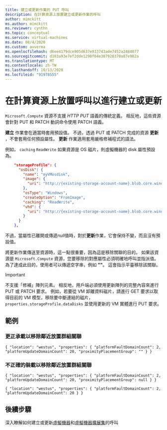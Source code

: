 ```yaml
---
title: 建立或更新作業的 PUT 呼叫
description: 在計算資源上放置建立或更新作業的呼叫
author: mimckitt
ms.author: mimckitt
ms.reviewer: cynthn
ms.topic: conceptual
ms.service: virtual-machines
ms.date: 08/4/2020
ms.custom: avverma
ms.openlocfilehash: d6ee4179dce905d637e933743ade7452a2484077
ms.sourcegitcommit: d103a93e7ef2dde1298f04e307920378a87e982a
ms.translationtype: MT
ms.contentlocale: zh-TW
ms.lasthandoff: 10/13/2020
ms.locfileid: "91978555"
---
```

# <a name="put-calls-for-creation-or-updates-on-compute-resources"></a>在計算資源上放置呼叫以進行建立或更新

`Microsoft.Compute` 資源不支援 *HTTP PUT* 語義的傳統定義。 相反地，這些資源會針對 PUT 和 PATCH 動詞命令使用 PATCH 語義。

**建立** 作業會在適當時套用預設值。 不過，透過 PUT 或 PATCH 完成的資源 **更新** ，不會套用任何預設屬性。 **更新** 作業適用套用嚴格修補程式的語法。

例如， `caching` `ReadWrite` 如果資源是 OS 磁片，則虛擬機器的 disk 屬性預設為。

```json
    "storageProfile": {
      "osDisk": {
        "name": "myVMosdisk",
        "image": {
          "uri": "http://{existing-storage-account-name}.blob.core.windows.net/{existing-container-name}/{existing-generalized-os-image-blob-name}.vhd"
        },
        "osType": "Windows",
        "createOption": "FromImage",
        "caching": "ReadWrite",
        "vhd": {
          "uri": "http://{existing-storage-account-name}.blob.core.windows.net/{existing-container-name}/myDisk.vhd"
        }
      }
    },
```

不過，當屬性已離開或傳遞*null*值時，對於**更新**作業，它會保持不變，而且沒有預設值。

將更新作業傳送至資源時，這一點很重要，因為這是移除關聯的目的。 如果該資源是 `Microsoft.Compute` 資源，您要移除的對應屬性必須明確地呼叫並指派值。 為了達成此目的，使用者可以傳遞空字串，例如 **""**。 這會指示平臺移除該關聯。

> [!IMPORTANT]
> 不支援「修補」陣列元素。 相反地，用戶端必須使用更新陣列的完整內容來進行 PUT 或 PATCH 要求。 例如，若要從 VM 卸離資料磁片，請進行 GET 要求以取得目前的 VM 模型，移除要中斷連結的磁片， `properties.storageProfile.dataDisks` 並使用更新的 VM 實體進行 PUT 要求。

## <a name="examples"></a>範例

### <a name="correct-payload-to-remove-a-proximity-placement-groups-association"></a>更正承載以移除鄰近放置群組關聯

`
{ "location": "westus", "properties": { "platformFaultDomainCount": 2, "platformUpdateDomainCount": 20, "proximityPlacementGroup": "" } }
`

### <a name="incorrect-payloads-to-remove-a-proximity-placement-groups-association"></a>不正確的裝載以移除鄰近放置群組關聯

`
{ "location": "westus", "properties": { "platformFaultDomainCount": 2, "platformUpdateDomainCount": 20, "proximityPlacementGroup": null } }
`

`
{ "location": "westus", "properties": { "platformFaultDomainCount": 2, "platformUpdateDomainCount": 20 } }
`

## <a name="next-steps"></a>後續步驟
深入瞭解如何建立或更新[虛擬機器](/rest/api/compute/virtualmachines/createorupdate)和[虛擬機器擴展集](/rest/api/compute/virtualmachinescalesets/createorupdate)的呼叫